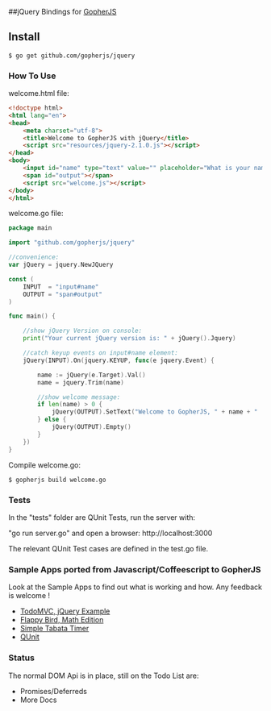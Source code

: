 ##jQuery Bindings for [GopherJS](http://github.com/gopherjs/gopherjs) 

## Install

    $ go get github.com/gopherjs/jquery

### How To Use

welcome.html file:
```html
<!doctype html>
<html lang="en">
<head>
    <meta charset="utf-8">
    <title>Welcome to GopherJS with jQuery</title>
    <script src="resources/jquery-2.1.0.js"></script>
</head>
<body>
    <input id="name" type="text" value="" placeholder="What is your name ?" autofocus/>
    <span id="output"></span>
    <script src="welcome.js"></script>
</body>
</html>
```

welcome.go file:

```go
package main

import "github.com/gopherjs/jquery"

//convenience:
var jQuery = jquery.NewJQuery

const (
	INPUT  = "input#name"
	OUTPUT = "span#output"
)

func main() {

	//show jQuery Version on console:
	print("Your current jQuery version is: " + jQuery().Jquery)

	//catch keyup events on input#name element:
	jQuery(INPUT).On(jquery.KEYUP, func(e jquery.Event) {

		name := jQuery(e.Target).Val()
		name = jquery.Trim(name)

		//show welcome message:
		if len(name) > 0 {
			jQuery(OUTPUT).SetText("Welcome to GopherJS, " + name + " !")
		} else {
			jQuery(OUTPUT).Empty()
		}
	})
}
```

Compile welcome.go:

    $ gopherjs build welcome.go


### Tests 

In the "tests" folder are QUnit Tests, run the server with:

"go run server.go" and open a browser: http://localhost:3000

The relevant QUnit Test cases are defined in the test.go file.

### Sample Apps ported from Javascript/Coffeescript to GopherJS 
	
Look at the Sample Apps to find out what is working and how. Any feedback is welcome !

- [TodoMVC, jQuery Example](https://github.com/gopherjs/todomvc)
- [Flappy Bird, Math Edition](https://github.com/rusco/flappy-math-saga)
- [Simple Tabata Timer](https://github.com/rusco/tabata-timer)
- [QUnit](https://github.com/rusco/qunit)


### Status

The normal DOM Api is in place, still on the Todo List are:

- Promises/Deferreds
- More Docs
